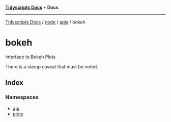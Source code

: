 [**Tidyscripts Docs**](../../../../../../README.md) • **Docs**

***

[Tidyscripts Docs](../../../../../../globals.md) / [node](../../../../README.md) / [apis](../../README.md) / bokeh

# bokeh

Interface to Bokeh Plots 

There is a starup caveat that must be noted.

## Index

### Namespaces

- [api](namespaces/api/README.md)
- [plots](namespaces/plots/README.md)
